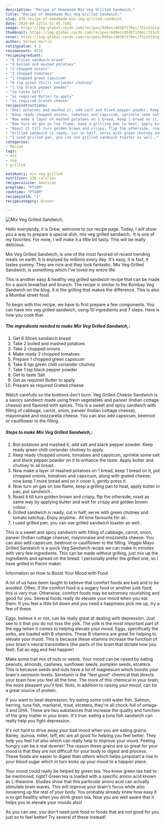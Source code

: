 ```yaml
---
description: "Recipe of Homemade Mix Veg Grilled Sandwich,"
title: "Recipe of Homemade Mix Veg Grilled Sandwich,"
slug: 578-recipe-of-homemade-mix-veg-grilled-sandwich
date: 2020-09-22T11:51:45.710Z
image: https://img-global.cpcdn.com/recipes/0d9ecc403bf170ec/751x532cq70/mix-veg-grilled-sandwich-recipe-main-photo.jpg
thumbnail: https://img-global.cpcdn.com/recipes/0d9ecc403bf170ec/751x532cq70/mix-veg-grilled-sandwich-recipe-main-photo.jpg
cover: https://img-global.cpcdn.com/recipes/0d9ecc403bf170ec/751x532cq70/mix-veg-grilled-sandwich-recipe-main-photo.jpg
author: Vernon Harris
ratingvalue: 4.3
reviewcount: 8532
recipeingredient:
- "6 Slices sandwich bread"
- "2 boiled and mashed potatoes"
- "2 chopped onions"
- "2 chopped tomatoes"
- "1 chopped green capsicum"
- "6 tsp green chilli coriander chutney"
- "1 tsp black pepper powder"
- "to taste Salt"
- "as required Butter to apply"
- "as required Grated cheese"
recipeinstructions:
- "Boil potatoes and mashed it, add salt and black pepper powder. Keep ready green chilli coriander chutney to apply."
- "Keep ready chopped onions, tomatoes and capsicum, sprinkle some salt and black pepper powder on it to enhance the taste. Apply butter and chutney to all bread.."
- "Now make a layer of mashed potatoes on 1 bread, keep 1 bread on it, put chopped onions, tomatoes and capsicum, along with grated cheese, now keep 1 more bread and on it cover ii, gently press it."
- "Now turn on gas on low flame, keep a grilling pan to heat, apply butter in pan, put sandwich.."
- "Roast it till turn golden brown and crispy, flip the otherside, roast as same way by applying butter and wait for crispy and golden brown colour.."
- "Grilled sandwich is ready, cut in half, serve with green chutney and tomato ketchup..Enjoy anytime.. All time favourite for all.."
- "I used grilled pan, you can use grilled sandwich toaster as well.."
categories:
- Recipe
tags:
- mix
- veg
- grilled

katakunci: mix veg grilled 
nutrition: 130 calories
recipecuisine: American
preptime: "PT19M"
cooktime: "PT48M"
recipeyield: "1"
recipecategory: Dinner

---
```



![Mix Veg Grilled Sandwich,](https://img-global.cpcdn.com/recipes/0d9ecc403bf170ec/751x532cq70/mix-veg-grilled-sandwich-recipe-main-photo.jpg)

Hello everybody, it is Drew, welcome to our recipe page. Today, I will show you a way to prepare a special dish, mix veg grilled sandwich,. It is one of my favorites. For mine, I will make it a little bit tasty. This will be really delicious.

Mix Veg Grilled Sandwich, is one of the most favored of recent trending meals on earth. It is enjoyed by millions every day. It's easy, it is fast, it tastes yummy. They are nice and they look fantastic. Mix Veg Grilled Sandwich, is something which I've loved my entire life.

This is another easy &amp; healthy veg grilled sandwich recipe that can be made for a quick breakfast and brunch. The recipe is similar to the Bombay Veg Sandwich on the blog. It is the grilling that makes the difference. This is also a Mumbai street food.


To begin with this recipe, we have to first prepare a few components. You can have mix veg grilled sandwich, using 10 ingredients and 7 steps. Here is how you cook that.

<!--inarticleads1-->

##### The ingredients needed to make Mix Veg Grilled Sandwich,:

1. Get 6 Slices sandwich bread
1. Take 2 boiled and mashed potatoes
1. Take 2 chopped onions
1. Make ready 2 chopped tomatoes
1. Prepare 1 chopped green capsicum
1. Take 6 tsp green chilli coriander chutney
1. Take 1 tsp black pepper powder
1. Get to taste Salt
1. Get as required Butter to apply
1. Prepare as required Grated cheese


Watch carefully so the bottoms don&#39;t burn. Veg Grilled Cheese Sandwich is a savory sandwich made using fresh vegetables and paneer (Indian cottage cheese) and flavored with spices. This is a sweet and spicy sandwich with filling of cabbage, carrot, onion, paneer (Indian cottage cheese), mayonnaise and mozzarella cheese. You can also add capsicum, beetroot or cauliflower to the filling. 

<!--inarticleads2-->

##### Steps to make Mix Veg Grilled Sandwich,:

1. Boil potatoes and mashed it, add salt and black pepper powder. Keep ready green chilli coriander chutney to apply.
1. Keep ready chopped onions, tomatoes and capsicum, sprinkle some salt and black pepper powder on it to enhance the taste. Apply butter and chutney to all bread..
1. Now make a layer of mashed potatoes on 1 bread, keep 1 bread on it, put chopped onions, tomatoes and capsicum, along with grated cheese, now keep 1 more bread and on it cover ii, gently press it.
1. Now turn on gas on low flame, keep a grilling pan to heat, apply butter in pan, put sandwich..
1. Roast it till turn golden brown and crispy, flip the otherside, roast as same way by applying butter and wait for crispy and golden brown colour..
1. Grilled sandwich is ready, cut in half, serve with green chutney and tomato ketchup..Enjoy anytime.. All time favourite for all..
1. I used grilled pan, you can use grilled sandwich toaster as well..


This is a sweet and spicy sandwich with filling of cabbage, carrot, onion, paneer (Indian cottage cheese), mayonnaise and mozzarella cheese. You can also add capsicum, beetroot or cauliflower to the filling. Veggie Mayo Grilled Sandwich is a quick Veg Sandwich recipe we can make in minutes with very few ingredients. This can be made without grilling, just mix up the ingredients and spread on the bread. I personally prefer the grilled one, so I have grilled in Panini maker. 

Information on How to Boost Your Mood with Food


A lot of us have been taught to believe that comfort foods are bad and to be avoided. Often, if the comfort food is a sugary food or another junk food, this is very true. Otherwise, comfort foods may be extremely nourishing and good for you. Several foods really do elevate your mood when you eat them. If you feel a little bit down and you need a happiness pick me up, try a few of these.

Eggs, believe it or not, can be really great at dealing with depression. Just see to it that you do not toss the yolk. The yolk is the most important part of the egg iwhen it comes to helping elevate your mood. Eggs, specifically the yolks, are loaded with B vitamins. These B vitamins are great for helping to elevate your mood. This is because these vitamins increase the function of your brain's neural transmitters (the parts of the brain that dictate how you feel). Eat an egg and feel happier!

Make some trail mix of nuts or seeds. Your mood can be raised by eating peanuts, almonds, cashews, sunflower seeds, pumpkin seeds, etcetera. This is because seeds and nuts have a lot of magnesium which boosts your brain's serotonin levels. Serotonin is the "feel good" chemical that directs your brain how you feel all the time. The more of this chemical in your brain, the more pleasant you'll feel. Nuts, in addition to raising your mood, can be a great source of protein.

If you want to beat depression, try eating some cold water fish. Salmon, herring, tuna fish, mackerel, trout, etcetera, they're all chock-full of omega-3 and DHA. These are two substances that increase the quality and function of the grey matter in your brain. It's true: eating a tuna fish sandwich can really help you fight depression. 

It's not hard to drive away your bad mood when you are eating grains. Barley, quinoa, millet, teff, etc are all good for helping you feel better. They help you feel full also which can really help to improve your mood. Feeling hungry can be a real downer! The reason these grains are so great for your mood is that they are not difficult for your body to digest and process. These foods are easier to digest than others which helps jumpstart a rise in your blood sugar which in turn kicks up your mood to a happier place.

Your mood could really be helped by green tea. You knew green tea had to be mentioned, right? Green tea is loaded with a specific amino acid known as L-theanine. Studies show that this particular amino acid can actually stimulate brain waves. This will improve your brain's focus while also loosening up the rest of your body. You probably already knew how easy it is to get healthy when you drink green tea. Now you are well aware that it helps you to elevate your moods also!

As you can see, you don't need junk food or foods that are not good for you just so to feel better! Try several of these instead!

